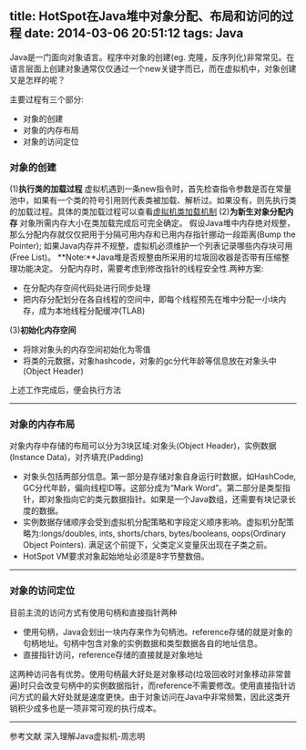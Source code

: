 title: HotSpot在Java堆中对象分配、布局和访问的过程
date: 2014-03-06 20:51:12
tags: Java
-------------------

Java是一门面向对象语言。程序中对象的创建(eg. 克隆，反序列化)非常常见。在语言层面上创建对象通常仅仅通过一个new关键字而已，而在虚拟机中，对象创建又是怎样的呢？

主要过程有三个部分:

- 对象的创建  
- 对象的内存布局  
- 对象的访问定位  

### 对象的创建
(1)**执行类的加载过程**
虚拟机遇到一条new指令时，首先检查指令参数是否在常量池中，如果有一个类的符号引用则代表类被加载、解析过。如果没有，则先执行类的加载过程。具体的类加载过程可以查看[虚拟机类加载机制](http://wjk20120522.github.io/2015/04/05/%E8%99%9A%E6%8B%9F%E6%9C%BA%E7%B1%BB%E5%8A%A0%E8%BD%BD%E6%9C%BA%E5%88%B6/)
(2)**为新生对象分配内存**
对象所需内存大小在类加载完成后可完全确定。
假设Java堆中内存绝对规整，那么分配内存就仅仅把用于分隔可用内存和已用内存指针挪动一段距离(Bump the Pointer);
如果Java内存并不规整，虚拟机必须维护一个列表记录哪些内存块可用(Free List)。
**Note:**Java堆是否规整由所采用的垃圾回收器是否带有压缩整理功能决定。
分配内存时，需要考虑到修改指针的线程安全性.两种方案:

- 在分配内存空间代码处进行同步处理
- 把内存分配划分在各自线程的空间中，即每个线程预先在堆中分配一小块内存，成为本地线程分配缓冲(TLAB)

(3)**初始化内存空间**

- 将除对象头的内存空间初始化为零值
- 将类的元数据，对象hashcode，对象的gc分代年龄等信息放在对象头中(Object Header)

上述工作完成后，便会执行<init>方法

-------------------
### 对象的内存布局
对象内存中存储的布局可以分为3块区域:对象头(Object Header)，实例数据(Instance Data)，对齐填充(Padding)
- 对象头包括两部分信息。第一部分是存储对象自身运行时数据，如HashCode, GC分代年龄，偏向线程ID等。这部分成为“Mark Word”。第二部分是类型指针，即对象指向它的类元数据指针。如果是一个Java数组，还需要有块记录长度的数据。 
- 实例数据存储顺序会受到虚拟机分配策略和字段定义顺序影响。虚拟机分配策略为:longs/doubles, ints, shorts/chars, bytes/booleans, oops(Ordinary Object Pointers). 满足这个前提下，父类定义变量灰出现在子类之前。
- HotSpot VM要求对象起始地址必须是8字节整数倍。

-------------------
### 对象的访问定位
目前主流的访问方式有使用句柄和直接指针两种
- 使用句柄，Java会划出一块内存来作为句柄池。reference存储的就是对象的句柄地址。句柄中包含对象的实例数据和类型数据各自的地址信息。
- 直接指针访问，reference存储的直接就是对象地址

这两种访问各有优势。使用句柄最大好处是对象移动(垃圾回收时对象移动非常普遍)时只会改变句柄中的实例数据指针，而reference不需要修改。使用直接指针访问方式的最大好处就是速度更快。由于对象访问在Java中非常频繁，因此这类开销积少成多也是一项非常可观的执行成本。

-------------------
参考文献
深入理解Java虚拟机-周志明
